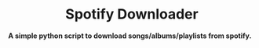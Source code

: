<h1 align="center">
  <b>Spotify Downloader</b>
</h1>

<b>A simple python script to download songs/albums/playlists from spotify.</b>